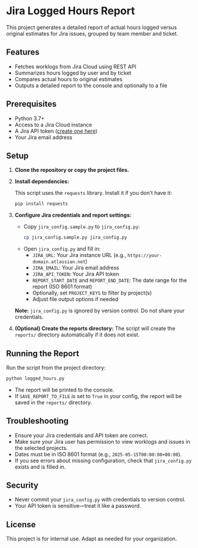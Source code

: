 # Jira Logged Hours Report

This project generates a detailed report of actual hours logged versus original estimates for Jira issues, grouped by team member and ticket.

## Features
- Fetches worklogs from Jira Cloud using REST API
- Summarizes hours logged by user and by ticket
- Compares actual hours to original estimates
- Outputs a detailed report to the console and optionally to a file

## Prerequisites
- Python 3.7+
- Access to a Jira Cloud instance
- A Jira API token ([create one here](https://id.atlassian.com/manage-profile/security/api-tokens))
- Your Jira email address

## Setup
1. **Clone the repository or copy the project files.**

2. **Install dependencies:**
   
   This script uses the `requests` library. Install it if you don't have it:
   ```sh
   pip install requests
   ```

3. **Configure Jira credentials and report settings:**
   
   - Copy `jira_config.sample.py` to `jira_config.py`:
     ```sh
     cp jira_config.sample.py jira_config.py
     ```
   - Open `jira_config.py` and fill in:
     - `JIRA_URL`: Your Jira instance URL (e.g., `https://your-domain.atlassian.net`)
     - `JIRA_EMAIL`: Your Jira email address
     - `JIRA_API_TOKEN`: Your Jira API token
     - `REPORT_START_DATE` and `REPORT_END_DATE`: The date range for the report (ISO 8601 format)
     - Optionally, set `PROJECT_KEYS` to filter by project(s)
     - Adjust file output options if needed

   **Note:** `jira_config.py` is ignored by version control. Do not share your credentials.

4. **(Optional) Create the reports directory:**
   The script will create the `reports/` directory automatically if it does not exist.

## Running the Report

Run the script from the project directory:

```sh
python logged_hours.py
```

- The report will be printed to the console.
- If `SAVE_REPORT_TO_FILE` is set to `True` in your config, the report will be saved in the `reports/` directory.

## Troubleshooting
- Ensure your Jira credentials and API token are correct.
- Make sure your Jira user has permission to view worklogs and issues in the selected projects.
- Dates must be in ISO 8601 format (e.g., `2025-05-15T00:00:00+00:00`).
- If you see errors about missing configuration, check that `jira_config.py` exists and is filled in.

## Security
- Never commit your `jira_config.py` with credentials to version control.
- Your API token is sensitive—treat it like a password.

## License
This project is for internal use. Adapt as needed for your organization.
